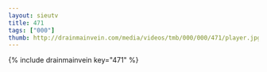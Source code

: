 ```yaml
--- 
layout: sieutv
title: 471
tags: ["000"]
thumb: http://drainmainvein.com/media/videos/tmb/000/000/471/player.jpg
---
```

{% include drainmainvein key="471" %} 
